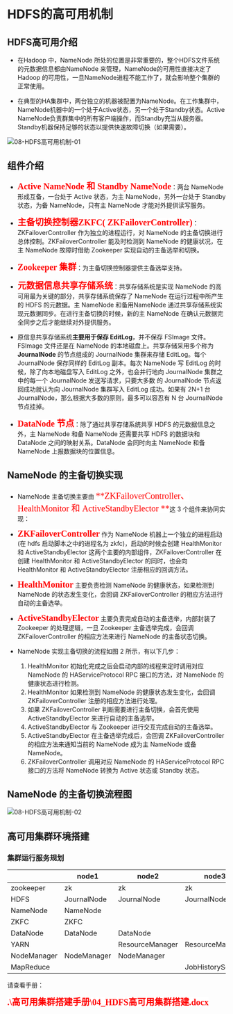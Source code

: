 # HDFS的高可用机制

## HDFS高可用介绍

- 在Hadoop 中，NameNode 所处的位置是非常重要的，整个HDFS文件系统的元数据信息都由NameNode 来管理，NameNode的可用性直接决定了Hadoop 的可用性，一旦NameNode进程不能工作了，就会影响整个集群的正常使用。 

- 在典型的HA集群中，两台独立的机器被配置为NameNode。在工作集群中，NameNode机器中的一个处于Active状态，另一个处于Standby状态。Active NameNode负责群集中的所有客户端操作，而Standby充当从服务器。Standby机器保持足够的状态以提供快速故障切换（如果需要）。

![08-HDFS高可用机制-01](.\image\08-HDFS高可用机制-01.png)

## 组件介绍

- <span style="color:red;background:white;font-size:20px;font-family:楷体;">**Active NameNode 和 Standby NameNode**</span>：两台 NameNode 形成互备，一台处于 Active 状态，为主 NameNode，另外一台处于 Standby 状态，为备 NameNode，只有主 NameNode 才能对外提供读写服务。

 

- <span style="color:red;background:white;font-size:20px;font-family:楷体;">**主备切换控制器ZKFC( ZKFailoverController)**</span>：ZKFailoverController 作为独立的进程运行，对 NameNode 的主备切换进行总体控制。ZKFailoverController 能及时检测到 NameNode 的健康状况，在主 NameNode 故障时借助 Zookeeper 实现自动的主备选举和切换。

 

- <span style="color:red;background:white;font-size:20px;font-family:楷体;">**Zookeeper 集群**</span>：为主备切换控制器提供主备选举支持。

 

- <span style="color:red;background:white;font-size:20px;font-family:楷体;">**元数据信息共享存储系统**</span>：共享存储系统是实现 NameNode 的高可用最为关键的部分，共享存储系统保存了 NameNode 在运行过程中所产生的 HDFS 的元数据。主 NameNode 和备用NameNode 通过共享存储系统实现元数据同步。在进行主备切换的时候，新的主 NameNode 在确认元数据完全同步之后才能继续对外提供服务。

- 原信息共享存储系统**主要用于保存 EditLog**，并不保存 FSImage 文件。FSImage 文件还是在 NameNode 的本地磁盘上。共享存储采用多个称为 **JournalNode** 的节点组成的 JournalNode 集群来存储 EditLog。每个 JournalNode 保存同样的 EditLog 副本。每次 NameNode 写 EditLog 的时候，除了向本地磁盘写入 EditLog 之外，也会并行地向 JournalNode 集群之中的每一个 JournalNode 发送写请求，只要大多数 的 JournalNode 节点返回成功就认为向 JournalNode 集群写入 EditLog 成功。如果有 2N+1 台 JournalNode，那么根据大多数的原则，最多可以容忍有 N 台 JournalNode 节点挂掉。

- <span style="color:red;background:white;font-size:20px;font-family:楷体;">**DataNode 节点**</span>：除了通过共享存储系统共享 HDFS 的元数据信息之外，主 NameNode 和备 NameNode 还需要共享 HDFS 的数据块和 DataNode 之间的映射关系。DataNode 会同时向主 NameNode 和备 NameNode 上报数据块的位置信息。

 

## NameNode 的主备切换实现

- NameNode 主备切换主要由 <span style="color:red;background:white;font-size:20px;font-family:楷体;">**ZKFailoverController、HealthMonitor 和 ActiveStandbyElector **</span>这 3 个组件来协同实现：

- <span style="color:red;background:white;font-size:20px;font-family:楷体;">**ZKFailoverController**</span> 作为 NameNode 机器上一个独立的进程启动 (在 hdfs 启动脚本之中的进程名为 zkfc)，启动的时候会创建 HealthMonitor 和 ActiveStandbyElector 这两个主要的内部组件，ZKFailoverController 在创建 HealthMonitor 和 ActiveStandbyElector 的同时，也会向 HealthMonitor 和 ActiveStandbyElector 注册相应的回调方法。

- <span style="color:red;background:white;font-size:20px;font-family:楷体;">**HealthMonitor**</span>  主要负责检测 NameNode 的健康状态，如果检测到 NameNode 的状态发生变化，会回调 ZKFailoverController 的相应方法进行自动的主备选举。

- <span style="color:red;background:white;font-size:20px;font-family:楷体;">**ActiveStandbyElector**</span>  主要负责完成自动的主备选举，内部封装了 Zookeeper 的处理逻辑，一旦 Zookeeper 主备选举完成，会回调 ZKFailoverController 的相应方法来进行 NameNode 的主备状态切换。

- NameNode 实现主备切换的流程如图 2 所示，有以下几步：
  1. HealthMonitor 初始化完成之后会启动内部的线程来定时调用对应 NameNode 的 HAServiceProtocol RPC 接口的方法，对 NameNode 的健康状态进行检测。
  2. HealthMonitor 如果检测到 NameNode 的健康状态发生变化，会回调 ZKFailoverController 注册的相应方法进行处理。
  3. 如果 ZKFailoverController 判断需要进行主备切换，会首先使用 ActiveStandbyElector 来进行自动的主备选举。
  4. ActiveStandbyElector 与 Zookeeper 进行交互完成自动的主备选举。
  5. ActiveStandbyElector 在主备选举完成后，会回调 ZKFailoverController 的相应方法来通知当前的 NameNode 成为主 NameNode 或备 NameNode。
  6. ZKFailoverController 调用对应 NameNode 的 HAServiceProtocol RPC 接口的方法将 NameNode 转换为 Active 状态或 Standby 状态。

## NameNode 的主备切换流程图

![08-HDFS高可用机制-02](.\image\08-HDFS高可用机制-02.png)

## 高可用集群环境搭建

### 集群运行服务规划

|             | node1       | node2           | node3            |
| ----------- | ----------- | --------------- | ---------------- |
| zookeeper   | zk          | zk              | zk               |
| HDFS        | JournalNode | JournalNode     | JournalNode      |
| NameNode    | NameNode    |                 |                  |
| ZKFC        | ZKFC        |                 |                  |
| DataNode    | DataNode    | DataNode        |                  |
| YARN        |             | ResourceManager | ResourceManager  |
| NodeManager | NodeManager | NodeManager     |                  |
| MapReduce   |             |                 | JobHistoryServer |

请查看手册：

<span style="color:red;background:white;font-size:20px;font-family:楷体;">**.\高可用集群搭建手册\04_HDFS高可用集群搭建.docx**</span>